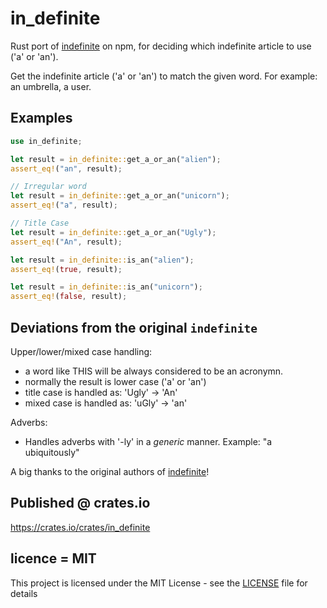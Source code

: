 # in_definite
Rust port of [indefinite](https://www.npmjs.com/package/indefinite) on npm, for deciding which indefinite article to use ('a' or 'an').

Get the indefinite article ('a' or 'an') to match the given word. For example: an umbrella, a user.

## Examples

```rust
use in_definite;

let result = in_definite::get_a_or_an("alien");
assert_eq!("an", result);
```

```rust
// Irregular word
let result = in_definite::get_a_or_an("unicorn");
assert_eq!("a", result);
```

```rust
// Title Case
let result = in_definite::get_a_or_an("Ugly");
assert_eq!("An", result);
```

```rust
let result = in_definite::is_an("alien");
assert_eq!(true, result);
```

```rust
let result = in_definite::is_an("unicorn");
assert_eq!(false, result);
```

## Deviations from the original `indefinite`

Upper/lower/mixed case handling: 
- a word like THIS will be always considered to be an acronymn. 
- normally the result is lower case ('a' or 'an')
- title case is handled as: 'Ugly' -> 'An'
- mixed case is handled as: 'uGly' -> 'an'

Adverbs:
- Handles adverbs with '-ly' in a *generic* manner. Example: "a ubiquitously"

A big thanks to the original authors of [indefinite](https://www.npmjs.com/package/indefinite)!

## Published @ crates.io

https://crates.io/crates/in_definite

## licence = MIT

This project is licensed under the MIT License - see the [LICENSE](LICENSE) file for details
